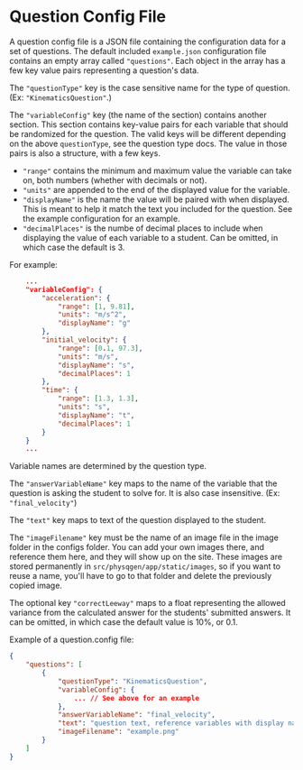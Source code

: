 # Question Config File

A question config file is a JSON file containing the configuration data for a set of questions. The default included `example.json` configuration file contains an empty array called `"questions"`. Each object in the array has a few key value pairs representing a question's data.

The `"questionType"` key is the case sensitive name for the type of question. (Ex: `"KinematicsQuestion"`.)

The `"variableConfig"` key (the name of the section) contains another section. This section contains key-value pairs for each variable that should be randomized for the question. The valid keys will be different depending on the above `questionType`, see the question type docs. The value in those pairs is also a structure, with a few keys.

- `"range"` contains the minimum and maximum value the variable can take on, both numbers (whether with decimals or not).
- `"units"` are appended to the end of the displayed value for the variable.
- `"displayName"` is the name the value will be paired with when displayed. This is meant to help it match the text you included for the question. See the example configuration for an example.
- `"decimalPlaces"` is the numbe of decimal places to include when displaying the value of each variable to a student. Can be omitted, in which case the default is 3.

For example:

```json
    ...
    "variableConfig": {
        "acceleration": {
            "range": [1, 9.81],
            "units": "m/s^2",
            "displayName": "g"
        },
        "initial_velocity": {
            "range": [0.1, 97.3],
            "units": "m/s",
            "displayName": "s",
            "decimalPlaces": 1
        },
        "time": {
            "range": [1.3, 1.3],
            "units": "s",
            "displayName": "t",
            "decimalPlaces": 1
        }
    }
    ...
```

Variable names are determined by the question type.

The `"answerVariableName"` key maps to the name of the variable that the question is asking the student to solve for. It is also case insensitive. (Ex: `"final_velocity"`)

The `"text"` key maps to text of the question displayed to the student.

The `"imageFilename"` key must be the name of an image file in the image folder in the configs folder. You can add your own images there, and reference them here, and they will show up on the site. These images are stored permanently in `src/physqgen/app/static/images`, so if you want to reuse a name, you'll have to go to that folder and delete the previously copied image.

The optional key `"correctLeeway"` maps to a float representing the allowed variance from the calculated answer for the students' submitted answers. It can be omitted, in which case the default value is 10%, or 0.1.

Example of a question.config file:

```json
{
    "questions": [
        {
            "questionType": "KinematicsQuestion",
            "variableConfig": {
                ... // See above for an example
            },
            "answerVariableName": "final_velocity",
            "text": "question text, reference variables with display names",
            "imageFilename": "example.png"
        }
    ]
}
```
